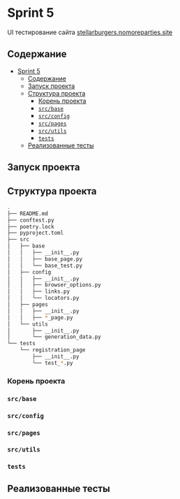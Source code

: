 # Sprint 5

UI тестирование сайта [stellarburgers.nomoreparties.site](https://stellarburgers.nomoreparties.site)

## Содержание

- [Sprint 5](#sprint-5)
  - [Содержание](#содержание)
  - [Запуск проекта](#запуск-проекта)
  - [Структура проекта](#структура-проекта)
    - [Корень проекта](#корень-проекта)
    - [`src/base`](#srcbase)
    - [`src/config`](#srcconfig)
    - [`src/pages`](#srcpages)
    - [`src/utils`](#srcutils)
    - [`tests`](#tests)
  - [Реализованные тесты](#реализованные-тесты)

## Запуск проекта

## Структура проекта

```bash
.
├── README.md
├── conftest.py
├── poetry.lock
├── pyproject.toml
├── src
│   ├── base
│   │   ├── __init__.py
│   │   ├── base_page.py
│   │   └── base_test.py
│   ├── config
│   │   ├── __init__.py
│   │   ├── browser_options.py
│   │   ├── links.py
│   │   └── locators.py
│   ├── pages
│   │   ├── __init__.py
│   │   ├── *_page.py
│   └── utils
│       ├── __init__.py
│       └── generation_data.py
└── tests
    └── registration_page
        ├── __init__.py
        └── test_*.py
```
### Корень проекта

### `src/base`

### `src/config`

### `src/pages`

### `src/utils`

### `tests`

## Реализованные тесты
